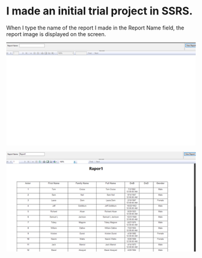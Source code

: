  # I made an initial trial project in SSRS.



   When I type the name of the report I made in the Report Name field, the report image is displayed on the screen.

 ![anasayfa](https://github.com/helinyllmz/SSRS-Project1/blob/master/anasayfa.png)
 
 
 
 
 
 
 
 
 
 ![report](https://github.com/helinyllmz/SSRS-Project1/blob/master/report.png)
